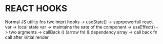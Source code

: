 # REACT HOOKS
Normal JS utility fns 
two imprt hooks 
    -> useState() -> suprpowerfull react    var -> local state var
                  -> maintains the sate of the component 
    -> useEffect() -> two argments -> callBack () (arrow fn) &           dependency array 
                -> call back fn call after initial render
                